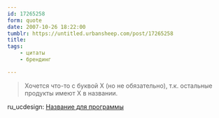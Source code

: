 ```yaml
---
id: 17265258
form: quote
date: 2007-10-26 18:22:00
tumblr: https://untitled.urbansheep.com/post/17265258
title: 
tags:
    - цитаты
    - брендинг

---
```


<blockquote>
Хочется что-то с буквой Х (но не обязательно), т.к. остальные продукты имеют Х в названии.
</blockquote>

ru_ucdesign: <a href="http://community.livejournal.com/ru_ucdesign/372259.html">Название для программы</a>
